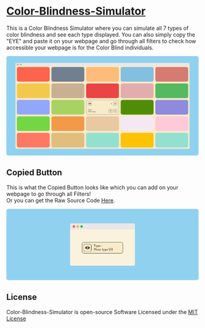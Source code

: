 # [Color-Blindness-Simulator](https://praashoo7.github.io/Photo-Gallery-React/)

This is a Color Blindness Simulator where you can simulate all 7 types of color blindness and see each type displayed. You can also simply copy the "EYE" and paste it on your webpage and go through all filters to check how accessible your webpage is for the Color Blind individuals.

![Readme Image](ReadMe-Images/Color-Blindness-Simulator.png)

## Copied Button

This is what the Copied Button looks like which you can add on your webpage to go through all Filters!<br>
Or you can get the Raw Source Code [Here](https://htmlpreview.github.io/?https://github.com/Praashoo7/Color-Blindness-Simulator/blob/main/Button/Button_RAW.html).

![Copied Code Image](ReadMe-Images/Copied-Code.png)

## License

Color-Blindness-Simulator is open-source Software Licensed under the [MIT License](https://github.com/Praashoo7/Color-Blindness-Simulator/blob/main/LICENSE)
